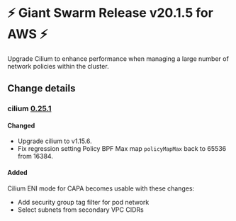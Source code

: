 # :zap: Giant Swarm Release v20.1.5 for AWS :zap:

Upgrade Cilium to enhance performance when managing a large number of network policies within the cluster.

## Change details

### cilium [0.25.1](https://github.com/giantswarm/cilium-app/releases/tag/v0.25.1)

#### Changed

- Upgrade cilium to v1.15.6.
- Fix regression setting Policy BPF Max map `policyMapMax` back to 65536 from 16384.

#### Added

Cilium ENI mode for CAPA becomes usable with these changes:
- Add security group tag filter for pod network
- Select subnets from secondary VPC CIDRs
